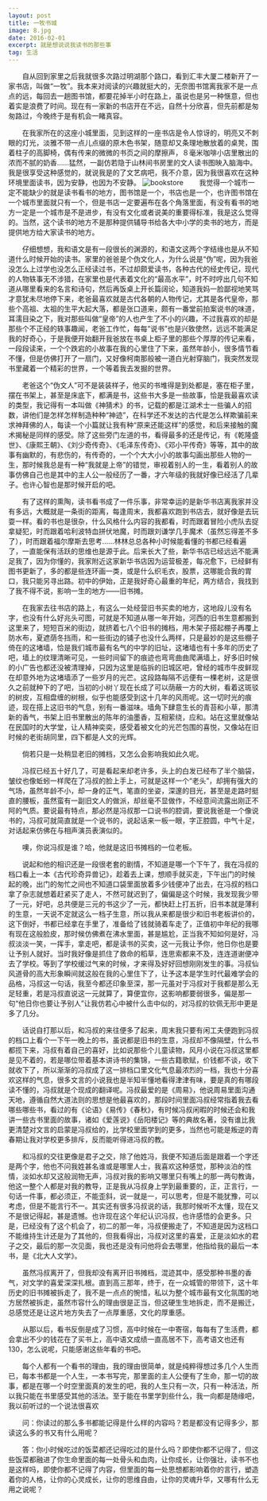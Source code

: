 ```yaml
---
layout: post
title: 一牧书城
image: 8.jpg
date: 2016-02-01
excerpt: 就是想说说我读书的那些事
tag: 生活
---
```

　　自从回到家里之后我就很多次路过明湖那个路口，看到汇丰大厦二楼新开了一家书店，叫做“一牧”。我本来对阅读的兴趣就挺大的，无奈图书馆离我家不是一点点的远，每回去一趟图书馆，都要花掉半小时在路上，虽说也是另一种惬意，但也着实是浪费了时间。现在有一家新的书店开在不远，自然十分欣喜，但先前都是匆匆路过，今晚终于是有机会一睹真容。

　　在我家所在的这座小城里面，见到这样的一座书店是令人惊讶的，明亮又不刺眼的灯光，淡雅不带一点儿点缀的原木色书架，随意却又条理地散放着的桌凳，围着柱子的高脚椅，偶有传来的微微的书页之间的摩擦声，８毫米咖啡小店里散出的浓而不腻的奶香……猛然，一副仿若隐于山林间书房里的文人读书图映入脑海中。我是很享受这种感觉的，就说我是的了文艺病吧，我不介意，因为我很喜欢在这种环境里面读书，因为安静，也因为不安静。
![bookstore]({{site.baseurl}}/content/images/7.jpg)
　　我觉得一个城市一定不能缺少的就是读书看书的地方，图书馆是一个，书店也是一个，也许图书馆在一个城市里面就只有一个，但是书店一定要遍布在各个角落里面，有没有看书的地方一定是一个城市是不是进步，有没有文化或者说美的重要得标准，我是这么觉得的。当然，这个读书的地方不是那种提供辅导书给各大中小学的卖书的地方，而是提供地方给大家读书的地方。

　　仔细想想，我和语文是有一段很长的渊源的，和语文这两个字结缘也是从不知道什么时候开始的读书。家里的爸爸是个伪文化人，为什么说是“伪”呢，因为我爸没怎么上过学也没怎么正经读过书，不过却颇爱读书，各种古代的经史传记，现代的人物轶事无不涉猎，在家里也是代表着文化的“最高水平”，时不时哼出几句不知道从哪里看来的名言和诗句，然后再饭桌上开长篇阔论，知道我妈一脸鄙视地笑骂才意犹未尽地停下来，老爸最喜欢就是古代各朝的人物传记，尤其是各代皇帝，那些个高祖、太祖的生平大起大落，都是张口道来，颇有一番堂前拍案说书的味道，耳濡目染之下，我对那些叫做“皇帝”的人也产生了不小的兴趣，不过我喜欢的却是那些个不正经的轶事趣闻，老爸工作忙，每每“说书”也是兴致使然，远远不能满足我的好奇心，于是我便开始翻开我爸放在书桌上柜子里的那些个厚厚的传记来看，一段段读来，一个个跌宕的小故事在我的心里住了下来，虽然年龄小，很多情节看不懂，但是仿佛打开了一扇门，又好像柯南那般被一道白光射穿脑门，我突然发现书里藏着一个精彩的世界，一个等着我去发掘的世界。

　　老爸这个“伪文人”可不是装装样子，他买的书堆得是到处都是，塞在柜子里，摆在书架上，甚至是床底下，都满是书，这些书大多是一些故事，恰是我最喜欢读的类型，我记得有一本叫做《神猜术》的书，记载的都是江湖术士一些骗人的招数，讲他们是怎样怎样制造种种“神迹”，在科学还不发达的古代是怎么样欺骗前来求神拜佛的人，每读一个小篇就让我有种“原来还能这样”的感觉，和后来接触的魔术揭秘是同样的感受。除了这些旁门左道的书，看得最多的还是传记，有《乾隆盛世》、《康熙王朝》、《刘少奇传奇》、《毛泽东传奇》、《邓小平传奇》等等，其中的故事有幽默的，有悲伤的，有传奇的，一个个大大小小的故事勾画出那些人物的一生，那时候我总是有一种“我就是上帝”的错觉，审视着别人的一生，看着别人的故事仿佛自己也是其中的主人公一般经历了一番，才六年级的我就好像已经活了几辈子。也许心智也是那时候开启的吧。

　　有了这样的熏陶，读书看书成了一件乐事，非常幸运的是新华书店离我家并没有多远，大概就是一条街的距离，每逢周末，我都喜欢跑到书店去，就好像是去玩耍一样。看的书也是很杂，什么风格什么内容的我都看，时而跟着冒险小虎队去捉拿疑犯，时而跟着哈利波特血拼伏地魔，时而跟刘谦学几手魔术（虽然忘得差不多了），时而跟着福尔摩斯去思考……林林总总各种小时候能看懂的书都已经看遍了，一直能保有活跃的思维也是源于此。后来长大了些，新华书店已经远远不能满足我了，因为你懂的，我家附近这家新华书店因为运营极差，每况愈下，已经鲜有图书更新了，多的都是些连环画一类，或是什么织毛衣，股票，这哪能合我的胃口，我只能另寻出路。初中的伊始，正是我好奇心最重的年纪，两方结合，我找到了我不得不说，影响一生的地方——旧书摊。

　　在我家去往书店的路上，有这么一处经营旧书买卖的地方，这地段儿没有名字，也没有什么好兆头可图，可就是不知道从哪一年开始，河西的旧书生意都搬到这里来了，短短百米的街边，就挤着七八个旧书的摊档，用木架子搭起棚子再覆上防水布，夏遮荫冬挡雨，和一些街边的铺子也没什么两样，只是最妙的是这些棚子倚在的这堵墙，恰是我们城市最有名气的中学的旧址，这堵墙也有十多年的历史了吧，墙上的纹理清晰可见，一些时间留下的痕迹也弯弯曲曲爬满墙上，好多旧时候的小广告也都还没被清理掉，只因为这里是临拆的旧城区吧，曾经的城市牛皮鲜现在却意外地为这堵墙添了一些岁月的光芒。这段路每隔不远便有一棵老树，这是很久之前就种下的了吧，当初的小树丫现在长成了可以荫蔽一方的大树，看着这斑驳的树皮，互相盘缠的树根，似乎也能感受到这十几年的风雨呢。这一切时光的痕迹，现在搭上这旧书的气息，别有一番滋味。墙角下肆意生长的青苔和小草，那清新的香气，书架上旧书里散出的陈年的油墨香，互相萦绕，应和。站在这里就像站在民国时的大学堂，让人精神奕奕，感受着被文化的光芒包围的喜悦，又像站在旧时候的老街胡同里，四下都是人文的光辉。

　　倘若只是一处稍显老旧的摊档，又怎么会影响我如此久呢。

　　冯叔已经五十好几了，可是看起来却老许多，头上的白发已经布了半个脑袋，皱纹也像蚯蚓一样爬在了冯叔的脸上手上，可就是这样一个“老头”，却拥有强大的气场，虽然年龄不小，却一身的正气，笔直的坐姿，深邃的目光，甚至是走路时挺直的腰板，虽然蛮有一副旧文人的做派，却丝毫不显做作，不经意间流露出刚正不阿的气质。要说最有特点，那必然是冯叔那一口说书的腔调，要说我爸是一个像说书的，冯叔可就简直就是一个说书的，说起话来一板一眼，字正腔圆，中气十足，对话起来仿佛在与相声演员表演似的。

　　噢，你说冯叔是谁？哈，他就是这旧书摊档的一位老板。

　　说起和他的相识还是一段很老套的剧情，不知道是哪一个下午了，我在冯叔的档口看上一本《古代珍奇异兽记》，趁着去上课，想顺手就买走，下午出门的时候起的晚，出门的匆忙之间也不知道口袋里面放着多少钱便冲了出去，在冯叔的档口拿了杂志就想着赶紧买了走人，不然可就迟到了，偏偏是这个时候，我发现我少带了一元，好吧，总共便是三元的书这少了一元，都快赶上打五折，旧书本就是薄利的生意，一天说不定就这么一档子生意，所以我从来都是很少和旧书老板讲价的，这下倒好，书都已经拿在手里了，准备给了钱就骑着车走了，正值初中年纪的我哪有现在这般脸皮，那时候仿佛煮在沸水里面，甚是尴尬，正当我不知如何是好，冯叔淡淡一笑，一挥手，拿走吧，都是读书的买卖，这一元我让予你，他日你也是要让予别人就好。当时我好像是抓住了救命的稻草，连思索都来不及，连连道谢便冲去了学校。等到了学校缓过气来的时候，才来得及好好回想刚刚发生的事。冯叔仙风道骨的高大形象瞬间就这般在我的心里住下了，让予这本是学生时代最难学会的品格，冯叔这一句话，我至今都还印象至深，那一元虽对于冯叔对于我都是那么无足轻重，若是冯叔直说这一元就算了，算便宜你，这影响都要弱很多，偏是那一句“他日你也要让予别人”让我仿若心中被什么击中似的，对冯叔的钦佩无形中更是多了几分。

　　话说自打那以后，和冯叔的来往便多了起来，周末我只要有闲工夫便跑到冯叔的档口上看个一下午一晚上的书，虽说都是旧书的生意，冯叔却不像隔壁，什么书都揽下来，冯叔有着自己的喜好，比如说那些个儿童读物，风月小说在冯叔这里都是见不着的，若是哪位带着基本讲诗书的集锦，一些古籍歌赋，价钱都不谈，收下就收下了，所以渐渐的冯叔成了这一排档口里文化气息最浓烈的一档，我也十分喜欢这样的气息，很多文言的小说我也是半知半懂地看得津津有味，要是真的有哪段读不懂的，冯叔就是个现成的翻译呢。冯叔最爱的是《周易》，他说周易里面沟通天地，遵循自然大道法则的思想是他最喜欢的，那段时间里面冯叔经常指着我去看哪些哪些书，看过的有《论语》《易传》《春秋》，有时候冯叔闲暇的时候还会和我讲一些古书里面的故事，诸如《爱莲说》《岳阳楼记》等的典故名著，没有谁比我更清楚对文言的启蒙是冯叔给的，比学校里面学到的更多，当然也可能是叛逆的青春期让我对学校更多排斥，反而能听得进冯叔的教。

　　和冯叔的交往更像是君子之交，除了他姓冯，我便不知道后面是跟着一个字还是两个字，他也不问我姓甚名谁或是哪里人士，我喜欢这种感觉，那种淡泊的性情，淡如水却又这般润物无声，冯叔对我的影响又哪里只有嘴上的那一两句教诲，他这一整个人都是对我的教导，正是我从冯叔身上学到最重要的，正，正言行，一句话一件事，都必须正，不能歪斜，说一就是一，可以思考，但是不能犹豫，可以考虑，但是不能言行不一。其实还有很多冯叔说的话，我那时候听不太懂，现在又不是很记得起，甚是遗憾。也许现在这个年纪认识冯叔，也许感悟的会更多。只是，已经没有了这个机会了，初二的那一年，冯叔便搬走了，不知道是因为这档口不能维持生计还是为了其他的，但我看得出，冯叔对这里的喜爱，正是淡如水的君子之交，最后的那一次见面，我也还是没有问他将会去哪里，他指给我的最后一本书，是《北大人文学》。

　　虽然冯叔离开了，但我却没有离开旧书摊档，混迹其中，感受那种书墨的香气，对文学的喜爱深深扎根。直到高三那年，终于，在一众城管的带领下，这十年历史的旧书摊被拆走了，我不是一点点的惋惜，私以为整个城市最有文化氛围的地方居然被拆走，虽然市容什么的理由很是正当，但这硬生生地拆走，而不是搬迁，总感觉还是让这片地方失去了一点厚重感，文化的厚重感。

　　从那以后，看书反倒是成了习惯，高中时候在一中寄宿，每每有了生活费，都会拿出不少的钱花在了买书上，高中语文成绩一直高居不下，高考语文也还有130，怎么说呢，只能感谢这些年看的书吧。

　　每个人都有一个看书的理由，我的理由很简单，就是纯粹得想过多几个人生而已，每本书都是一个人生，一本书写完，那里面的主人公便有了生命，那一切的故事，都是在哪一个时空里面真的发生的吧，我的人生只有一次，只有一种活法，所以我只能在书里感受其他的活法。至于能在书里学到些什么，我一向都是随缘吧，我以前听过的一个说法很喜欢

　　问：你读过的那么多书都能记得是什么样的内容吗？若是都没有记得多少，那读这么多的书又有什么用呢？

　　答：你小时候吃过的饭菜都还记得吃过的是什么吗？即使你都不记得了，但这些饭菜都融进了你生命里面的每一处骨头和血肉，让你成长，让你强壮，读书不也是这样吗，即使你都不记得了内容，但里面的每一处思想都影响着你的言行，塑造着你的人格，让你的心灵成长，让你的思维自由，让你的灵魂升华，又哪有什么无用之说呢？